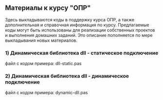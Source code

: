 ## Материалы к курсу "ОПР"
Здесь выкладываются коды в поддержку курса ОПР, а также дополнительная и справочная информация по курсу. 
Предлагаемые коды могут быть использованы для реализации собственных проектов и выполнения домашних заданий.
Это описание пополняется по мере выкладывания новых материалов.

### 1) Динамическая библиотека dll - статичеcкое подключение

файл с кодом примера: dll-static.pas

### 2)  Динамическая библиотека dll - динамическое подключение

файл с кодом примера: dynamic-dll.pas
